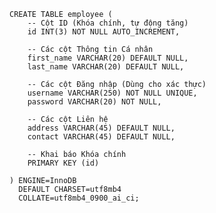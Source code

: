     CREATE TABLE employee (
        -- Cột ID (Khóa chính, tự động tăng)
        id INT(3) NOT NULL AUTO_INCREMENT, 
    
        -- Các cột Thông tin Cá nhân
        first_name VARCHAR(20) DEFAULT NULL,
        last_name VARCHAR(20) DEFAULT NULL,
        
        -- Các cột Đăng nhập (Dùng cho xác thực)
        username VARCHAR(250) NOT NULL UNIQUE, 
        password VARCHAR(20) NOT NULL,
        
        -- Các cột Liên hệ
        address VARCHAR(45) DEFAULT NULL,
        contact VARCHAR(45) DEFAULT NULL, 
        
        -- Khai báo Khóa chính
        PRIMARY KEY (id) 
    
    ) ENGINE=InnoDB 
      DEFAULT CHARSET=utf8mb4 
      COLLATE=utf8mb4_0900_ai_ci;
